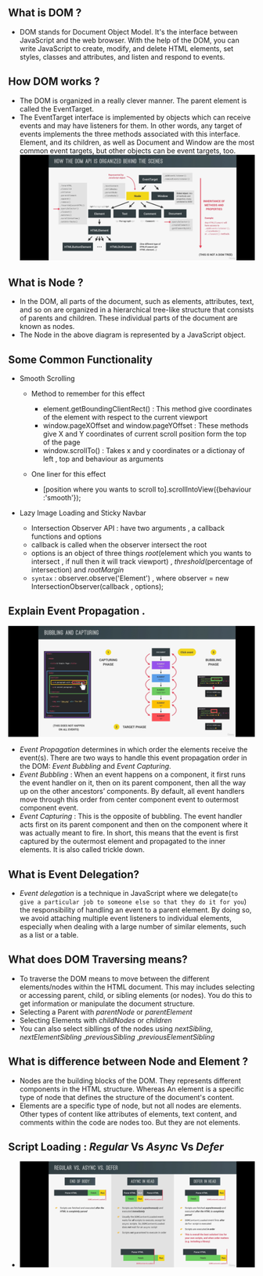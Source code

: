 ## What is DOM ?
- DOM stands for Document Object Model. It's the interface between JavaScript and the web browser. With the help of the DOM, you can write JavaScript to create, modify, and delete HTML elements, set styles, classes and attributes, and listen and respond to events.


## How DOM works ?
- The DOM is organized in a really clever manner. The parent element is called the EventTarget. 
- The EventTarget interface is implemented by objects which can receive events and may have listeners for them. In other words, any target of events implements the three methods associated with this interface. Element, and its children, as well as Document and Window are the most common event targets, but other objects can be event targets, too.
![Working of DOM](WorkingOfDOM.jpg)


## What is Node ?
- In the DOM, all parts of the document, such as elements, attributes, text, and so on are organized in a hierarchical tree-like structure that consists of parents and children. These individual parts of the document are known as nodes.
- The Node in the above diagram is represented by a JavaScript object. 




## Some Common Functionality
- Smooth Scrolling
    - Method to remember for this effect
        - element.getBoundingClientRect() : This method give coordinates of the element with respect to the current viewport
        - window.pageXOffset and window.pageYOffset : These methods give X and Y coordinates of current scroll position form the top of the page
        - window.scrollTo() : Takes x and y coordinates or a dictionay of left , top and behaviour as arguments

    - One liner for this effect
        - [position where you wants to scroll to].scrollIntoView({behaviour :'smooth'});

- Lazy Image Loading and Sticky Navbar
    - Intersection Observer API : have two arguments , a callback functions and options 
    - callback is called when the observer intersect the root
    - options is an object of three things *root*(element which you wants to intersect , if null then it will track viewport) , *threshold*(percentage of intersection) and *rootMargin*
    - `syntax` : observer.observe('Element') , where observer = new IntersectionObserver(callback , options);






## Explain Event Propagation .

![Event Propagation](EventPropagation.jpg)
- *Event Propagation* determines in which order the elements receive the event(s). There are two ways to handle this event propagation order in the DOM: *Event Bubbling* and *Event Capturing*.
- *Event Bubbling* : When an event happens on a component, it first runs the event handler on it, then on its parent component, then all the way up on the other ancestors’ components. By default, all event handlers move through this order from center component event to outermost component event.
- *Event Capturing* : This is the opposite of bubbling. The event handler acts first on its parent component and then on the component where it was actually meant to fire. In short, this means that the event is first captured by the outermost element and propagated to the inner elements. It is also called trickle down.

## What is Event Delegation?
- *Event delegation* is a technique in JavaScript where we delegate(`to give a particular job to someone else so that they do it for you`) the responsibility of handling an event to a parent element. By doing so, we avoid attaching multiple event listeners to individual elements, especially when dealing with a large number of similar elements, such as a list or a table.


## What does DOM Traversing means?
- To traverse the DOM means to move between the different elements/nodes within the HTML document. This may includes selecting or accessing parent, child, or sibling elements (or nodes). You do this to get information or manipulate the document structure.
- Selecting a Parent with *parentNode* or *parentElement*
- Selecting Elements with *childNodes* or *children*
- You can also select sibllings of the nodes using *nextSibling*, *nextElementSibling* ,*previousSibling* ,*previousElementSibling*

## What is difference between Node and Element ?
- Nodes are the building blocks of the DOM. They represents different components in the HTML structure. Whereas An element is a specific type of node that defines the structure of the document's content. 
- Elements are a specific type of node, but not all nodes are elements. Other types of content like attributes of elements, text content, and comments within the code are nodes too. But they are not elements.


## Script Loading : *Regular* Vs *Async* Vs *Defer*
- ![ScriptLoading](ScriptLoading.jpg)



